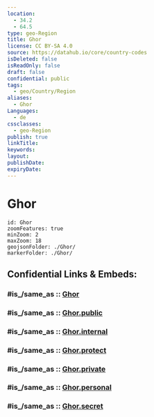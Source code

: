 ```yaml
---
location:
  - 34.2
  - 64.5
type: geo-Region
title: Ghor
license: CC BY-SA 4.0
source: https://datahub.io/core/country-codes
isDeleted: false
isReadOnly: false
draft: false
confidential: public
tags:
  - geo/Country/Region
aliases:
  - Ghor
Languages:
  - de
cssclasses:
  - geo-Region
publish: true
linkTitle:
keywords:
layout:
publishDate:
expiryDate:
---
```


# Ghor

```leaflet
id: Ghor
zoomFeatures: true 
minZoom: 2 
maxZoom: 18
geojsonFolder: ./Ghor/
markerFolder: ./Ghor/
```


## Confidential Links & Embeds: 

### #is_/same_as :: [Ghor](/_Standards/Earth/Continent/Asia/Asia~Central/Afghanistan/provinces~Afghanistan/Ghor.md) 

### #is_/same_as :: [Ghor.public](/_public/Earth/Continent/Asia/Asia~Central/Afghanistan/provinces~Afghanistan/Ghor.public.md) 

### #is_/same_as :: [Ghor.internal](/_internal/Earth/Continent/Asia/Asia~Central/Afghanistan/provinces~Afghanistan/Ghor.internal.md) 

### #is_/same_as :: [Ghor.protect](/_protect/Earth/Continent/Asia/Asia~Central/Afghanistan/provinces~Afghanistan/Ghor.protect.md) 

### #is_/same_as :: [Ghor.private](/_private/Earth/Continent/Asia/Asia~Central/Afghanistan/provinces~Afghanistan/Ghor.private.md) 

### #is_/same_as :: [Ghor.personal](/_personal/Earth/Continent/Asia/Asia~Central/Afghanistan/provinces~Afghanistan/Ghor.personal.md) 

### #is_/same_as :: [Ghor.secret](/_secret/Earth/Continent/Asia/Asia~Central/Afghanistan/provinces~Afghanistan/Ghor.secret.md)

